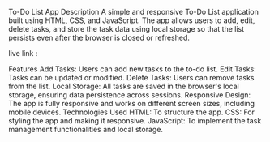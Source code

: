 To-Do List App
Description
A simple and responsive To-Do List application built using HTML, CSS, and JavaScript. The app allows users to add, edit, delete tasks, and store the task data using local storage so that the list persists even after the browser is closed or refreshed.

  live link :

  
Features
Add Tasks: Users can add new tasks to the to-do list.
Edit Tasks: Tasks can be updated or modified.
Delete Tasks: Users can remove tasks from the list.
Local Storage: All tasks are saved in the browser's local storage, ensuring data persistence across sessions.
Responsive Design: The app is fully responsive and works on different screen sizes, including mobile devices.
Technologies Used
HTML: To structure the app.
CSS: For styling the app and making it responsive.
JavaScript: To implement the task management functionalities and local storage.
